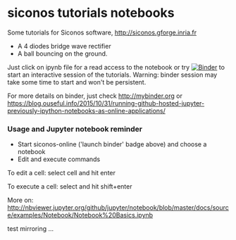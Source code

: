 # siconos tutorials notebooks

Some tutorials for Siconos software, http://siconos.gforge.inria.fr

* A 4 diodes bridge wave rectifier 
* A ball bouncing on the ground.

Just click on ipynb file for a read access to the notebook or
try [![Binder](http://mybinder.org/badge.svg)](http://mybinder.org:/repo/siconos/siconos-online)
to start an interactive session of the tutorials.
Warning: binder session may take some time to start and won't be persistent.

For more details on binder, just check http://mybinder.org or https://blog.ouseful.info/2015/10/31/running-github-hosted-jupyter-previously-ipython-notebooks-as-online-applications/

### Usage and Jupyter notebook reminder

* Start siconos-online ('launch binder' badge above) and choose a notebook
* Edit and execute commands

To edit a cell: select cell and hit enter

To execute a cell: select and hit shift+enter

More on:
http://nbviewer.jupyter.org/github/jupyter/notebook/blob/master/docs/source/examples/Notebook/Notebook%20Basics.ipynb


test mirroring ...
